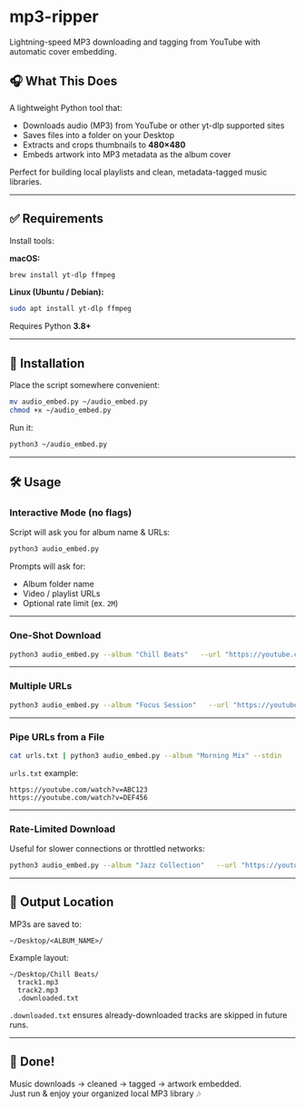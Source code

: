 # mp3-ripper

Lightning-speed MP3 downloading and tagging from YouTube with automatic cover embedding.

## 🎧 What This Does

A lightweight Python tool that:

- Downloads audio (MP3) from YouTube or other yt-dlp supported sites
- Saves files into a folder on your Desktop
- Extracts and crops thumbnails to **480×480**
- Embeds artwork into MP3 metadata as the album cover

Perfect for building local playlists and clean, metadata-tagged music libraries.

---

## ✅ Requirements

Install tools:

**macOS:**
```bash
brew install yt-dlp ffmpeg
```

**Linux (Ubuntu / Debian):**
```bash
sudo apt install yt-dlp ffmpeg
```

Requires Python **3.8+**

---

## 🚀 Installation

Place the script somewhere convenient:

```bash
mv audio_embed.py ~/audio_embed.py
chmod +x ~/audio_embed.py
```

Run it:

```bash
python3 ~/audio_embed.py
```

---

## 🛠️ Usage

### **Interactive Mode (no flags)**  
Script will ask you for album name & URLs:

```bash
python3 audio_embed.py
```

Prompts will ask for:

- Album folder name
- Video / playlist URLs
- Optional rate limit (ex. `2M`)

---

### **One-Shot Download**

```bash
python3 audio_embed.py --album "Chill Beats"   --url "https://youtube.com/watch?v=VIDEO_ID"
```

---

### **Multiple URLs**

```bash
python3 audio_embed.py --album "Focus Session"   --url "https://youtube.com/watch?v=AAA111"   --url "https://youtube.com/watch?v=BBB222"
```

---

### **Pipe URLs from a File**

```bash
cat urls.txt | python3 audio_embed.py --album "Morning Mix" --stdin
```

`urls.txt` example:

```
https://youtube.com/watch?v=ABC123
https://youtube.com/watch?v=DEF456
```

---

### **Rate-Limited Download**

Useful for slower connections or throttled networks:

```bash
python3 audio_embed.py --album "Jazz Collection"   --url "https://youtube.com/watch?v=SOMEVIDEO"   --rate 1.5M
```

---

## 📁 Output Location

MP3s are saved to:

```
~/Desktop/<ALBUM_NAME>/
```

Example layout:

```
~/Desktop/Chill Beats/
  track1.mp3
  track2.mp3
  .downloaded.txt
```

`.downloaded.txt` ensures already-downloaded tracks are skipped in future runs.

---

## 🏁 Done!

Music downloads → cleaned → tagged → artwork embedded.  
Just run & enjoy your organized local MP3 library 🎶
